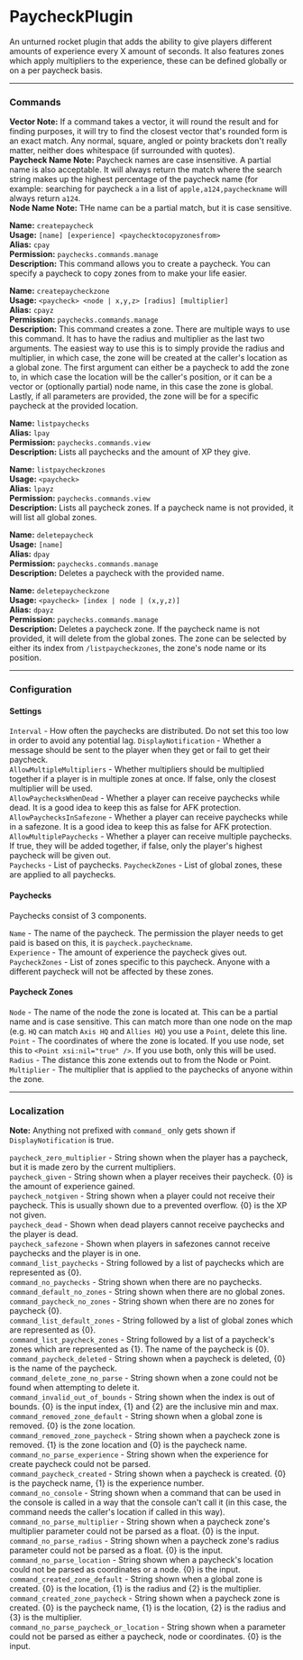 # PaycheckPlugin
An unturned rocket plugin that adds the ability to give players different amounts of experience every X amount of seconds. It also features zones which apply multipliers to the experience, these can be defined globally or on a per paycheck basis.

---

### Commands

**Vector Note:** If a command takes a vector, it will round the result and for finding purposes, it will try to find the closest vector that's rounded form is an exact match. Any normal, square, angled or pointy brackets don't really matter, neither does whitespace (if surrounded with quotes).  
**Paycheck Name Note:** Paycheck names are case insensitive. A partial name is also acceptable. It will always return the match where the search string makes up the highest percentage of the paycheck name (for example: searching for paycheck `a` in a list of `apple,a124,paycheckname` will always return `a124`.  
**Node Name Note:** THe name can be a partial match, but it is case sensitive.  

**Name:** `createpaycheck`  
**Usage:** `[name] [experience] <paychecktocopyzonesfrom>`  
**Alias:** `cpay`  
**Permission:** `paychecks.commands.manage`  
**Description:** This command allows you to create a paycheck. You can specify a paycheck to copy zones from to make your life easier.

**Name:** `createpaycheckzone`  
**Usage:** `<paycheck> <node | x,y,z> [radius] [multiplier]`  
**Alias:** `cpayz`  
**Permission:** `paychecks.commands.manage`  
**Description:** This command creates a zone. There are multiple ways to use this command. It has to have the radius and multiplier as the last two arguments. The easiest way to use this is to simply provide the radius and multiplier, in which case, the zone will be created at the caller's location as a global zone. The first argument can either be a paycheck to add the zone to, in which case the location will be the caller's position, or it can be a vector or (optionally partial) node name, in this case the zone is global. Lastly, if all parameters are provided, the zone will be for a specific paycheck at the provided location.

**Name:** `listpaychecks`  
**Alias:** `lpay`  
**Permission:** `paychecks.commands.view`  
**Description:** Lists all paychecks and the amount of XP they give.

**Name:** `listpaycheckzones`  
**Usage:** `<paycheck>`  
**Alias:** `lpayz`  
**Permission:** `paychecks.commands.view`  
**Description:** Lists all paycheck zones. If a paycheck name is not provided, it will list all global zones.

**Name:** `deletepaycheck`   
**Usage:** `[name]`  
**Alias:** `dpay`  
**Permission:** `paychecks.commands.manage`  
**Description:** Deletes a paycheck with the provided name.

**Name:** `deletepaycheckzone`  
**Usage:** `<paycheck> [index | node | (x,y,z)]`  
**Alias:** `dpayz`  
**Permission:** `paychecks.commands.manage`  
**Description:** Deletes a paycheck zone. If the paycheck name is not provided, it will delete from the global zones. The zone can be selected by either its index from `/listpaycheckzones`, the zone's node name or its position.

---

### Configuration

#### Settings
`Interval` - How often the paychecks are distributed. Do not set this too low in order to avoid any potential lag.
`DisplayNotification` - Whether a message should be sent to the player when they get or fail to get their paycheck.  
`AllowMultipleMultipliers` - Whether multipliers should be multiplied together if a player is in multiple zones at once. If false, only the closest multiplier will be used.  
`AllowPaychecksWhenDead` - Whether a player can receive paychecks while dead. It is a good idea to keep this as false for AFK protection.  
`AllowPaychecksInSafezone` - Whether a player can receive paychecks while in a safezone. It is a good idea to keep this as false for AFK protection.  
`AllowMultiplePaychecks` - Whether a player can receive multiple paychecks. If true, they will be added together, if false, only the player's highest paycheck will be given out.  
`Paychecks` - List of paychecks.
`PaycheckZones` - List of global zones, these are applied to all paychecks.

#### Paychecks

Paychecks consist of 3 components.

`Name` - The name of the paycheck. The permission the player needs to get paid is based on this, it is `paycheck.paycheckname`.  
`Experience` - The amount of experience the paycheck gives out.  
`PaycheckZones` - List of zones specific to this paycheck. Anyone with a different paycheck will not be affected by these zones.  

#### Paycheck Zones

`Node` - The name of the node the zone is located at. This can be a partial name and is case sensitive. This can match more than one node on the map (e.g. `HQ` can match `Axis HQ` and `Allies HQ`)  you use a `Point`, delete this line.  
`Point` - The coordinates of where the zone is located. If you use node, set this to `<Point xsi:nil="true" />`. If you use both, only this will be used.
`Radius` - The distance this zone extends out to from the Node or Point.  
`Multiplier` - The multiplier that is applied to the paychecks of anyone within the zone.

---

### Localization

**Note:** Anything not prefixed with `command_` only gets shown if `DisplayNotification` is true.

`paycheck_zero_multiplier` - String shown when the player has a paycheck, but it is made zero by the current multipliers.  
`paycheck_given` - String shown when a player receives their paycheck. {0} is the amount of experience gained.  
`paycheck_notgiven` - String shown when a player could not receive their paycheck. This is usually shown due to a prevented overflow. {0} is the XP not given.  
`paycheck_dead` - Shown when dead players cannot receive paychecks and the player is dead.  
`paycheck_safezone` - Shown when players in safezones cannot receive paychecks and the player is in one.  
`command_list_paychecks` - String followed by a list of paychecks which are represented as {0}.  
`command_no_paychecks` - String shown when there are no paychecks.  
`command_default_no_zones` - String shown when there are no global zones.  
`command_paycheck_no_zones` - String shown when there are no zones for paycheck {0}.  
`command_list_default_zones` - String followed by a list of global zones which are represented as {0}.  
`command_list_paycheck_zones` - String followed by a list of a paycheck's zones which are represented as {1}. The name of the paycheck is {0}.  
`command_paycheck_deleted` - String shown when a paycheck is deleted, {0} is the name of the paycheck.  
`command_delete_zone_no_parse` - String shown when a zone could not be found when attempting to delete it.  
`command_invalid_out_of_bounds` - String shown when the index is out of bounds. {0} is the input index, {1} and {2} are the inclusive min and max.  
`command_removed_zone_default` - String shown when a global zone is removed. {0} is the zone location.  
`command_removed_zone_paycheck` - String shown when a paycheck zone is removed. {1} is the zone location and {0} is the paycheck name.  
`command_no_parse_experience` - String shown when the experience for create paycheck could not be parsed.  
`command_paycheck_created` - String shown when a paycheck is created. {0} is the paycheck name, {1} is the experience number.  
`command_no_console` - String shown when a command that can be used in the console is called in a way that the console can't call it (in this case, the command needs the caller's location if called in this way).  
`command_no_parse_multiplier` - String shown when a paycheck zone's multiplier parameter could not be parsed as a float. {0} is the input.  
`command_no_parse_radius` - String shown when a paycheck zone's radius parameter could not be parsed as a float. {0} is the input.  
`command_no_parse_location` - String shown when a paycheck's location could not be parsed as coordinates or a node. {0} is the input.  
`command_created_zone_default` - String shown when a global zone is created. {0} is the location, {1} is the radius and {2} is the multiplier.  
`command_created_zone_paycheck` - String shown when a paycheck zone is created. {0} is the paycheck name, {1} is the location, {2} is the radius and {3} is the multiplier.  
`command_no_parse_paycheck_or_location` - String shown when a parameter could not be parsed as either a paycheck, node or coordinates. {0} is the input.  
